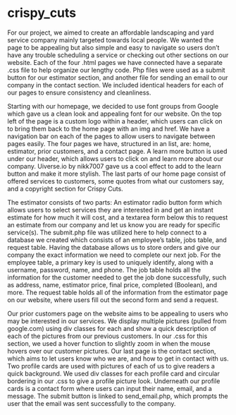 # crispy_cuts
<p> For our project, we aimed to create an affordable landscaping and yard service company mainly targeted towards local people. We wanted the page to be appealing but also simple and easy to navigate so users don’t have any trouble scheduling a service or checking out other sections on our website. Each of the four .html pages we have connected have a separate .css file to help organize our lengthy code. Php files were used as a submit button for our estimator section, and another file for sending an email to our company in the contact section. We included identical headers for each of our pages to ensure consistency and cleanliness. </p>

<p> Starting with our homepage, we decided to use font groups from Google which gave us a clean look and appealing font for our website. On the top left of the page is a custom logo within a header, which users can click on to bring them back to the home page with an img and href. We have a navigation bar on each of the pages to allow users to navigate between pages easily. The four pages we have, structured in an list, are: home, estimator, prior customers, and a contact page. A learn more button is used under our header, which allows users to click on and learn more about our company. Uiverse.io by nikk7007 gave us a cool effect to add to the learn button and make it more stylish. The last parts of our home page consist of offered services to customers, some quotes from what our customers say, and a copyright section for Crispy Cuts. </p>

<p> The estimator consists of two parts: An estimator  radio button form which allows users to select services they are interested in and get an instant estimate for how much it will cost, and a textarea form below this to request an estimate from our company and let us know you are ready for specific service(s). The submit.php file was utilized here to help connect to a database we created which consists of an employee’s table, jobs table, and request table. Having the database allows us to store orders and give our company the exact information we need to complete our next job. For the employee table, a primary key is used to uniquely identify, along with a username, password, name, and phone. The job table holds all the information for the customer needed to get the job done successfully, such as address, name, estimator price, final price, completed (Boolean), and more. The request table holds all of the information from the estimator page on our website, where users fill out the second form and send a request. </p>

<p> Our prior customers page on the website aims to be appealing to users who may be interested in our services. We display multiple pictures (pulled from google.com) using div classes for each and show a quick description of each of the pictures from our previous customers. In our .css for this section, we used a hover function to slightly zoom in when the mouse hovers over our customer pictures. Our last page is the contact section, which aims to let users know who we are, and how to get in contact with us. Two profile cards are used with pictures of each of us to give readers a quick background. We used div classes for each profile card and circular bordering in our .css to give a profile picture look. Underneath our profile cards is a contact form where users can input their name, email, and a message. The submit button is linked to send_email.php, which prompts the user that the email was sent successfully to the company. </p>

